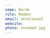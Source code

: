 ```yaml
---
name: Derek
role: Member
email: Unreleased
website:
photo: unnamed.jpg
---
```


<!-- CS
{: .label .label-blue }

Emergent Lang
{: .label .label-purple }


Super smash bros god
 -->
